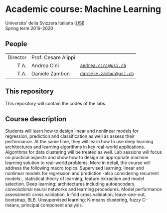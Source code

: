 # Academic course: Machine Learning

Universita' della Svizzera italiana ([USI](http://inf.usi.ch))  
Spring term 2019-2020  


## People

|                |        |                                |
|---------------:|--------|--------------------------------|
| Director       | Prof. Cesare Alippi    |       |
| T.A.           | Andrea Cini     | [`andrea.cini@usi.ch`](mailto:andrea.cini@usi.ch) |
| T.A.           | Daniele Zambon         | [`daniele.zambon@usi.ch`](mailto:daniele.zambon@usi.ch) |


## This repository

This repository will contain the codes of the labs.


## Course description

Students will learn how to design linear and nonlinear models for regression, prediction and classification as well as assess their performance. At the same time, they will learn how to use deep learning architectures and learning algorithms in key real-world applications. Algorithms for data clustering will be treated as well. Lab sessions will focus on practical aspects and show how to design an appropriate machine learning solution to real-world problems. More in detail, the course will address the following macro topics. Supervised learning: linear and nonlinear models for regression and prediction -also considering recurrent models-, statistical theory of learning, feature extraction and model selection. Deep learning: architectures including autoencoders, convolutional neural networks and learning procedures. Model performance assessment: cross validation, k-fold cross validation, leave-one-out, bootstrap, BLB. Unsupervised learning: K-means clustering, fuzzy C-means, principal component analysis. 

